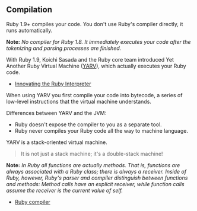 ## Compilation

Ruby 1.9+ compiles your code. You don't use Ruby's compiler directly, it runs automatically.

**Note:** *No compiler for Ruby 1.8. It immediately executes your code after the tokenizing and parsing processes are finished.*

With Ruby 1.9, Koichi Sasada and the Ruby core team introduced Yet Another Ruby Virtual Machine ([YARV](https://en.wikipedia.org/wiki/YARV)), which actually executes your Ruby code.

- [Innovating the Ruby Interpreter](http://www.atdot.net/yarv/oopsla2005eabstract-rc1.pdf)

When using YARV you first compile your code into bytecode, a series of low-level instructions that the virtual machine understands.

Differences between YARV and the JVM:

- Ruby doesn't expose the compiler to you as a separate tool.
- Ruby never compiles your Ruby code all the way to machine language.

YARV is a stack-oriented virtual machine.

> It is not just a stack machine; it's a double-stack machine!

**Note:** *In Ruby all functions are actually methods. That is, functions are always associated with a Ruby class; there is always a receiver. Inside of Ruby, however, Ruby's parser and compiler distinguish between functions and methods: Method calls have an explicit receiver, while function calls assume the receiver is the current value of self.*

- [Ruby compiler](https://github.com/ruby/ruby/blob/trunk/compile.c)